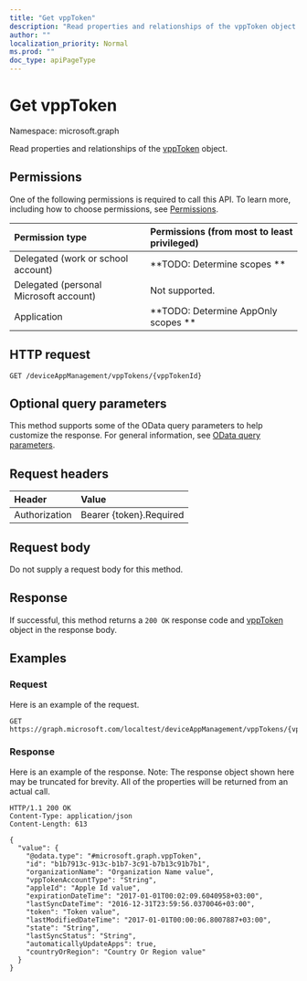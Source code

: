 ```yaml
---
title: "Get vppToken"
description: "Read properties and relationships of the vppToken object."
author: ""
localization_priority: Normal
ms.prod: ""
doc_type: apiPageType
---
```


# Get vppToken

Namespace: microsoft.graph

Read properties and relationships of the [vppToken](../resources/vpptoken.md) object.

## Permissions
One of the following permissions is required to call this API. To learn more, including how to choose permissions, see [Permissions](/concepts/permissions-reference.md).

|Permission type|Permissions (from most to least privileged)|
|:---|:---|
|Delegated (work or school account)|**TODO: Determine scopes **|
|Delegated (personal Microsoft account)|Not supported.|
|Application|**TODO: Determine AppOnly scopes **|

## HTTP request
<!-- {
  "blockType": "ignored"
}
-->
``` http
GET /deviceAppManagement/vppTokens/{vppTokenId}
```

## Optional query parameters
This method supports some of the OData query parameters to help customize the response. For general information, see [OData query parameters](/graph/query-parameters).

## Request headers
|Header|Value|
|:---|:---|
|Authorization|Bearer {token}.Required|

## Request body
Do not supply a request body for this method.

## Response
If successful, this method returns a `200 OK` response code and [vppToken](../resources/vpptoken.md) object in the response body.

## Examples

### Request
Here is an example of the request.
<!-- {
  "blockType": "request",
  "name": "get_vpptoken"
}
-->
``` http
GET https://graph.microsoft.com/localtest/deviceAppManagement/vppTokens/{vppTokenId}
```

### Response
Here is an example of the response. Note: The response object shown here may be truncated for brevity. All of the properties will be returned from an actual call.
<!-- {
  "blockType": "response",
  "truncated": true,
  "@odata.type": "microsoft.graph.vppToken"
}
-->
``` http
HTTP/1.1 200 OK
Content-Type: application/json
Content-Length: 613

{
  "value": {
    "@odata.type": "#microsoft.graph.vppToken",
    "id": "b1b7913c-913c-b1b7-3c91-b7b13c91b7b1",
    "organizationName": "Organization Name value",
    "vppTokenAccountType": "String",
    "appleId": "Apple Id value",
    "expirationDateTime": "2017-01-01T00:02:09.6040958+03:00",
    "lastSyncDateTime": "2016-12-31T23:59:56.0370046+03:00",
    "token": "Token value",
    "lastModifiedDateTime": "2017-01-01T00:00:06.8007887+03:00",
    "state": "String",
    "lastSyncStatus": "String",
    "automaticallyUpdateApps": true,
    "countryOrRegion": "Country Or Region value"
  }
}
```

